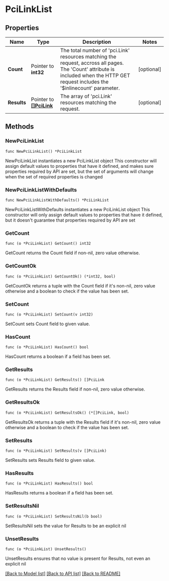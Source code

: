 # PciLinkList

## Properties

Name | Type | Description | Notes
------------ | ------------- | ------------- | -------------
**Count** | Pointer to **int32** | The total number of &#39;pci.Link&#39; resources matching the request, accross all pages. The &#39;Count&#39; attribute is included when the HTTP GET request includes the &#39;$inlinecount&#39; parameter. | [optional] 
**Results** | Pointer to [**[]PciLink**](pci.Link.md) | The array of &#39;pci.Link&#39; resources matching the request. | [optional] 

## Methods

### NewPciLinkList

`func NewPciLinkList() *PciLinkList`

NewPciLinkList instantiates a new PciLinkList object
This constructor will assign default values to properties that have it defined,
and makes sure properties required by API are set, but the set of arguments
will change when the set of required properties is changed

### NewPciLinkListWithDefaults

`func NewPciLinkListWithDefaults() *PciLinkList`

NewPciLinkListWithDefaults instantiates a new PciLinkList object
This constructor will only assign default values to properties that have it defined,
but it doesn't guarantee that properties required by API are set

### GetCount

`func (o *PciLinkList) GetCount() int32`

GetCount returns the Count field if non-nil, zero value otherwise.

### GetCountOk

`func (o *PciLinkList) GetCountOk() (*int32, bool)`

GetCountOk returns a tuple with the Count field if it's non-nil, zero value otherwise
and a boolean to check if the value has been set.

### SetCount

`func (o *PciLinkList) SetCount(v int32)`

SetCount sets Count field to given value.

### HasCount

`func (o *PciLinkList) HasCount() bool`

HasCount returns a boolean if a field has been set.

### GetResults

`func (o *PciLinkList) GetResults() []PciLink`

GetResults returns the Results field if non-nil, zero value otherwise.

### GetResultsOk

`func (o *PciLinkList) GetResultsOk() (*[]PciLink, bool)`

GetResultsOk returns a tuple with the Results field if it's non-nil, zero value otherwise
and a boolean to check if the value has been set.

### SetResults

`func (o *PciLinkList) SetResults(v []PciLink)`

SetResults sets Results field to given value.

### HasResults

`func (o *PciLinkList) HasResults() bool`

HasResults returns a boolean if a field has been set.

### SetResultsNil

`func (o *PciLinkList) SetResultsNil(b bool)`

 SetResultsNil sets the value for Results to be an explicit nil

### UnsetResults
`func (o *PciLinkList) UnsetResults()`

UnsetResults ensures that no value is present for Results, not even an explicit nil

[[Back to Model list]](../README.md#documentation-for-models) [[Back to API list]](../README.md#documentation-for-api-endpoints) [[Back to README]](../README.md)


